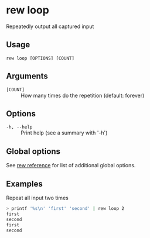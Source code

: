 # rew loop

Repeatedly output all captured input

## Usage

```
rew loop [OPTIONS] [COUNT]
```

## Arguments

<dl>
<dt><code>[COUNT]</code></dt>
<dd>
How many times do the repetition (default: forever)
</dd>
</dl>

## Options

<dl>

<dt><code>-h, --help</code></dt>
<dd>
Print help (see a summary with '-h')
</dd>
</dl>

## Global options

See [rew reference](rew.md#global-options) for list of additional global options.

## Examples

Repeat all input two times

```sh
> printf '%s\n' 'first' 'second' | rew loop 2
first
second
first
second
```
